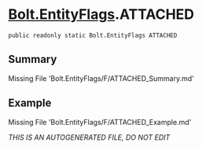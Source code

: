 # [Bolt.EntityFlags](Types/Bolt.EntityFlags.md).ATTACHED
`public readonly static Bolt.EntityFlags ATTACHED`
## Summary
Missing File 'Bolt.EntityFlags/F/ATTACHED_Summary.md'
## Example
Missing File 'Bolt.EntityFlags/F/ATTACHED_Example.md'

*THIS IS AN AUTOGENERATED FILE, DO NOT EDIT*
